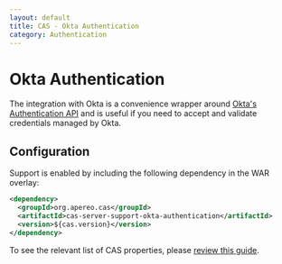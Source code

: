 ```yaml
---
layout: default
title: CAS - Okta Authentication
category: Authentication
---
```


# Okta Authentication

The integration with Okta is a convenience wrapper around [Okta's Authentication API](https://developer.okta.com/docs/api/resources/authn.html) and 
is useful if you need to accept and validate credentials managed by Okta.

## Configuration

Support is enabled by including the following dependency in the WAR overlay:

```xml
<dependency>
  <groupId>org.apereo.cas</groupId>
  <artifactId>cas-server-support-okta-authentication</artifactId>
  <version>${cas.version}</version>
</dependency>
```

To see the relevant list of CAS properties, please [review this guide](../configuration/Configuration-Properties.html#okta-authentication).
